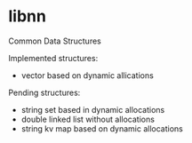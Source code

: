 # libnn

Common Data Structures

Implemented structures:

  * vector based on dynamic allications

Pending structures:

  * string set based in dynamic allocations
  * double linked list without allocations
  * string kv map based on dynamic allocations
